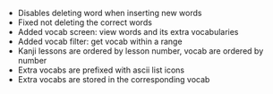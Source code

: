 - Disables deleting word when inserting new words
- Fixed not deleting the correct words
- Added vocab screen: view words and its extra vocabularies
- Added vocab filter: get vocab within a range
- Kanji lessons are ordered by lesson number, vocab are ordered by number
- Extra vocabs are prefixed with ascii list icons
- Extra vocabs are stored in the corresponding vocab
